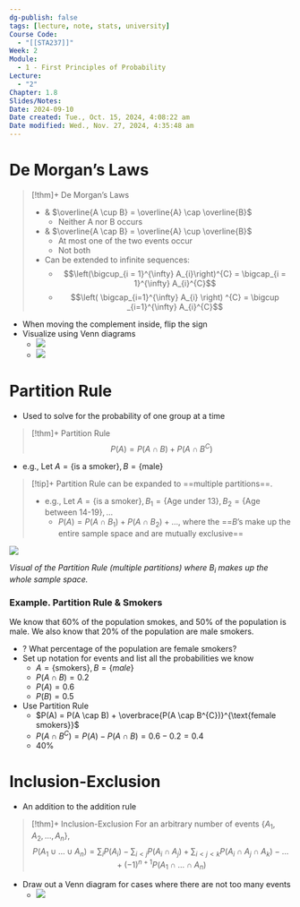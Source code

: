 ```yaml
---
dg-publish: false
tags: [lecture, note, stats, university]
Course Code:
  - "[[STA237]]"
Week: 2
Module:
  - 1 - First Principles of Probability
Lecture:
  - "2"
Chapter: 1.8
Slides/Notes: 
Date: 2024-09-10
Date created: Tue., Oct. 15, 2024, 4:08:22 am
Date modified: Wed., Nov. 27, 2024, 4:35:48 am
---
```


# De Morgan’s Laws

> [!thm]+ De Morgan’s Laws
> - & $\overline{A \cup B} = \overline{A} \cap \overline{B}$
>     - Neither A nor B occurs
> - & $\overline{A \cap B} = \overline{A} \cup \overline{B}$
>     - At most one of the two events occur
>     - Not both
> - Can be extended to infinite sequences:
>      - $$\left(\bigcup_{i = 1}^{\infty} A_{i}\right)^{C} = \bigcap_{i = 1}^{\infty} A_{i}^{C}$$
>      - $$\left( \bigcap_{i=1}^{\infty} A_{i} \right) ^{C} = \bigcup _{i=1}^{\infty} A_{i}^{C}$$

- When moving the complement inside, flip the sign
- Visualize using Venn diagrams
    - ![](https://i.imgur.com/N6Mk87Z.png)
    - ![](https://i.imgur.com/IdPGPlP.png)

# Partition Rule

- Used to solve for the probability of one group at a time

> [!thm]+ Partition Rule
> $$P(A) = P(A \cap B) + P(A \cap B^{C})$$

- e.g., Let $A = \{ \text{is a smoker} \}, B = \{ \text{male} \}$

> [!tip]+ Partition Rule can be expanded to ==multiple partitions==.
> - e.g., Let $A = \{ \text{is a smoker} \}, B_{1} = \{ \text{Age under 13} \}, B_{2} = \{  \text{Age between 14-19} \}, \dots$
>     - $P(A) = P(A \cap B_{1}) + P(A \cap B_{2}) + \dots$, where the ==$B$’s make up the entire sample space and are mutually exclusive==

![](https://i.imgur.com/15CEIEi.png)

*Visual of the Partition Rule (multiple partitions) where $B_{i}$ makes up the whole sample space.*

### Example. Partition Rule & Smokers

We know that 60% of the population smokes, and 50% of the population is male. We also know that 20% of the population are male smokers.

- ? What percentage of the population are female smokers?
- Set up notation for events and list all the probabilities we know
    - $A = \{ \text{smokers} \}, B = \{ male \}$
    - $P(A \cap B) = 0.2$
    - $P(A) = 0.6$
    - $P(B) = 0.5$
- Use Partition Rule
    - $P(A) = P(A \cap B) + \overbrace{P(A \cap B^{C})}^{\text{female smokers}}$
    - $P(A \cap B^{C}) = P(A) - P(A \cap B) = 0.6 - 0.2 = 0.4$
    - 40%

# Inclusion-Exclusion

- An addition to the addition rule

> [!thm]+ Inclusion-Exclusion
> For an arbitrary number of events $\{ A_{1}, A_{2}, \dots, A_{n} \}$,
> $$P( A_{1} \cup \dots \cup A_{n}) = \sum_{i} P(A_{i}) - \sum_{i < j} P(A_{i} \cap A_{j}) + \sum_{i<j<k} P(A_{i} \cap A_{j} \cap A_{k}) - \dots + (-1)^{n+1}P(A_{1} \cap \dots \cap A_{n})$$

- Draw out a Venn diagram for cases where there are not too many events
    - ![](https://i.imgur.com/mYxxV3t.png)
